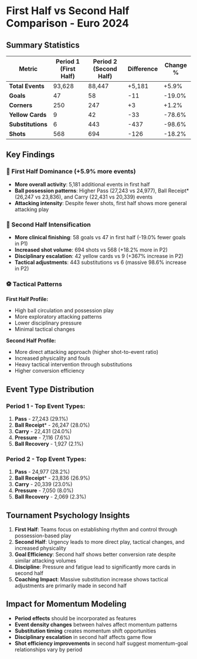 # First Half vs Second Half Comparison - Euro 2024

## Summary Statistics

| Metric | Period 1 (First Half) | Period 2 (Second Half) | Difference | Change % |
|--------|----------------------|----------------------|------------|----------|
| **Total Events** | 93,628 | 88,447 | +5,181 | +5.9% |
| **Goals** | 47 | 58 | -11 | -19.0% |
| **Corners** | 250 | 247 | +3 | +1.2% |
| **Yellow Cards** | 9 | 42 | -33 | -78.6% |
| **Substitutions** | 6 | 443 | -437 | -98.6% |
| **Shots** | 568 | 694 | -126 | -18.2% |

## Key Findings

### 🔵 First Half Dominance (+5.9% more events)
- **More overall activity**: 5,181 additional events in first half
- **Ball possession patterns**: Higher Pass (27,243 vs 24,977), Ball Receipt* (26,247 vs 23,836), and Carry (22,431 vs 20,339) events
- **Attacking intensity**: Despite fewer shots, first half shows more general attacking play

### 🔴 Second Half Intensification
- **More clinical finishing**: 58 goals vs 47 in first half (-19.0% fewer goals in P1)
- **Increased shot volume**: 694 shots vs 568 (+18.2% more in P2)
- **Disciplinary escalation**: 42 yellow cards vs 9 (+367% increase in P2)
- **Tactical adjustments**: 443 substitutions vs 6 (massive 98.6% increase in P2)

### ⚽ Tactical Patterns

**First Half Profile:**
- High ball circulation and possession play
- More exploratory attacking patterns
- Lower disciplinary pressure
- Minimal tactical changes

**Second Half Profile:**
- More direct attacking approach (higher shot-to-event ratio)
- Increased physicality and fouls
- Heavy tactical intervention through substitutions
- Higher conversion efficiency

## Event Type Distribution

### Period 1 - Top Event Types:
1. **Pass** - 27,243 (29.1%)
2. **Ball Receipt*** - 26,247 (28.0%)
3. **Carry** - 22,431 (24.0%)
4. **Pressure** - 7,116 (7.6%)
5. **Ball Recovery** - 1,927 (2.1%)

### Period 2 - Top Event Types:
1. **Pass** - 24,977 (28.2%)
2. **Ball Receipt*** - 23,836 (26.9%)
3. **Carry** - 20,339 (23.0%)
4. **Pressure** - 7,050 (8.0%)
5. **Ball Recovery** - 2,069 (2.3%)

## Tournament Psychology Insights

1. **First Half**: Teams focus on establishing rhythm and control through possession-based play
2. **Second Half**: Urgency leads to more direct play, tactical changes, and increased physicality
3. **Goal Efficiency**: Second half shows better conversion rate despite similar attacking volumes
4. **Discipline**: Pressure and fatigue lead to significantly more cards in second half
5. **Coaching Impact**: Massive substitution increase shows tactical adjustments are primarily made in second half

## Impact for Momentum Modeling

- **Period effects** should be incorporated as features
- **Event density changes** between halves affect momentum patterns
- **Substitution timing** creates momentum shift opportunities
- **Disciplinary escalation** in second half affects game flow
- **Shot efficiency improvements** in second half suggest momentum-goal relationships vary by period 